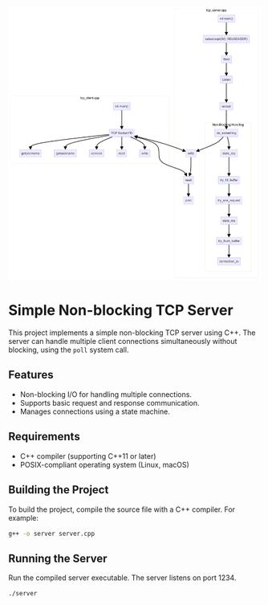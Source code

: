 ![alt text](../misc/img/tcp_server-2024-06-28-155622.png)

# Simple Non-blocking TCP Server

This project implements a simple non-blocking TCP server using C++. The server can handle multiple client connections simultaneously without blocking, using the `poll` system call.

## Features

- Non-blocking I/O for handling multiple connections.
- Supports basic request and response communication.
- Manages connections using a state machine.

## Requirements

- C++ compiler (supporting C++11 or later)
- POSIX-compliant operating system (Linux, macOS)

## Building the Project

To build the project, compile the source file with a C++ compiler. For example:

```sh
g++ -o server server.cpp
```

## Running the Server

Run the compiled server executable. The server listens on port 1234.

```sh
./server
```
